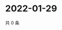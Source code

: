 # 2022-01-29

共 0 条

<!-- BEGIN WEIBO -->
<!-- 最后更新时间 Sat Jan 29 2022 09:40:47 GMT+0800 (China Standard Time) -->

<!-- END WEIBO -->
